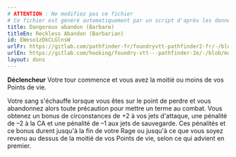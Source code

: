 ```yaml
---
# ATTENTION : Ne modifiez pas ce fichier
# Ce fichier est généré automatiquement par un script d'après les données du module Foundry VTT officiel et de sa traduction
title: Dangereux abandon (Barbare)
titleEn: Reckless Abandon (Barbarian)
id: EWeso1zDkCLGlnsW
urlFr: https://gitlab.com/pathfinder-fr/foundryvtt-pathfinder2-fr/-/blob/master/data/feats/EWeso1zDkCLGlnsW.htm
urlEn: https://gitlab.com/hooking/foundry-vtt---pathfinder-2e/-/blob/master/packs/data/feats.db/reckless-abandon-barbarian.json
layout: dons
---
```

**Déclencheur** Votre tour commence et vous avez la moitié ou moins de vos Points de vie.

Votre sang s'échauffe lorsque vous êtes sur le point de perdre et vous abandonnez alors toute précaution pour mettre un terme au combat. Vous obtenez un bonus de circonstances de +2 à vos jets d'attaque, une pénalité de –2 à la CA et une pénalité de –1 aux jets de sauvegarde. Ces pénalités et ce bonus durent jusqu'à la fin de votre Rage ou jusqu'à ce que vous soyez revenu au dessus de la moitié de vos Points de vie, selon ce qui advient en premier.
